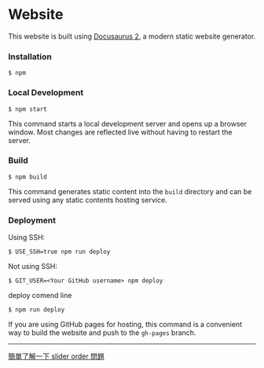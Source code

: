 # Website

This website is built using [Docusaurus 2](https://docusaurus.io/), a modern static website generator.

### Installation

```
$ npm
```

### Local Development

```
$ npm start
```

This command starts a local development server and opens up a browser window. Most changes are reflected live without having to restart the server.

### Build

```
$ npm build
```

This command generates static content into the `build` directory and can be served using any static contents hosting service.

### Deployment

Using SSH:

```
$ USE_SSH=true npm run deploy
```

Not using SSH:

```
$ GIT_USER=<Your GitHub username> npm deploy
```

deploy comend line 

```
$ npm run deploy
```

If you are using GitHub pages for hosting, this command is a convenient way to build the website and push to the `gh-pages` branch.

------

[簡單了解一下 slider order 問題](https://www.wkhomeland.com/docs/docusaorus%E4%BD%BF%E7%94%A8/docusaurus%E6%96%87%E6%A1%A3%E6%8E%92%E5%88%97%E9%A1%BA%E5%BA%8F07-07)


